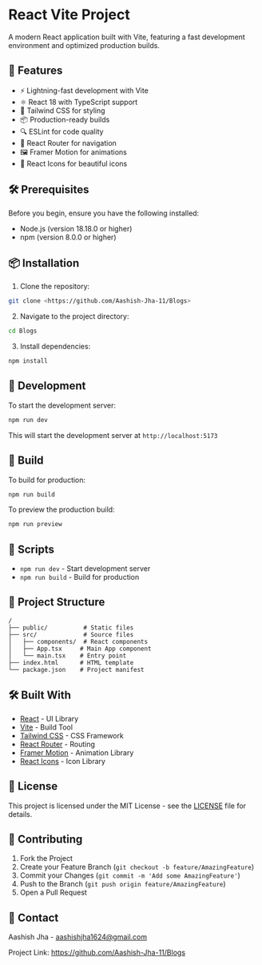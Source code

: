 # React Vite Project

A modern React application built with Vite, featuring a fast development environment and optimized production builds.

## 🚀 Features

- ⚡️ Lightning-fast development with Vite
- ⚛️ React 18 with TypeScript support
- 🎨 Tailwind CSS for styling
- 📦 Production-ready builds
- 🔍 ESLint for code quality
- 🎯 React Router for navigation
- 🖼️ Framer Motion for animations
- 💫 React Icons for beautiful icons

## 🛠️ Prerequisites

Before you begin, ensure you have the following installed:
- Node.js (version 18.18.0 or higher)
- npm (version 8.0.0 or higher)

## 📦 Installation

1. Clone the repository:
```bash
git clone <https://github.com/Aashish-Jha-11/Blogs>
```

2. Navigate to the project directory:
```bash
cd Blogs
```

3. Install dependencies:
```bash
npm install
```

## 🚀 Development

To start the development server:

```bash
npm run dev
```

This will start the development server at `http://localhost:5173`

## 🔨 Build

To build for production:

```bash
npm run build
```

To preview the production build:

```bash
npm run preview
```

## 📝 Scripts

- `npm run dev` - Start development server
- `npm run build` - Build for production

## 🧱 Project Structure

```
/
├── public/          # Static files
├── src/             # Source files
│   ├── components/  # React components
│   ├── App.tsx     # Main App component
│   └── main.tsx    # Entry point
├── index.html      # HTML template
└── package.json    # Project manifest
```

## 🛠️ Built With

- [React](https://reactjs.org/) - UI Library
- [Vite](https://vitejs.dev/) - Build Tool
- [Tailwind CSS](https://tailwindcss.com/) - CSS Framework
- [React Router](https://reactrouter.com/) - Routing
- [Framer Motion](https://www.framer.com/motion/) - Animation Library
- [React Icons](https://react-icons.github.io/react-icons/) - Icon Library

## 📄 License

This project is licensed under the MIT License - see the [LICENSE](LICENSE) file for details.

## 🤝 Contributing

1. Fork the Project
2. Create your Feature Branch (`git checkout -b feature/AmazingFeature`)
3. Commit your Changes (`git commit -m 'Add some AmazingFeature'`)
4. Push to the Branch (`git push origin feature/AmazingFeature`)
5. Open a Pull Request

## 📧 Contact

Aashish Jha - aashishjha1624@gmail.com

Project Link: https://github.com/Aashish-Jha-11/Blogs